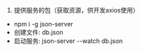 1. 提供服务的包（获取资源，供开发axios使用）
 - npm i -g json-server
 - 创建文件: db.json
 - 启动服务: json-server --watch db.json